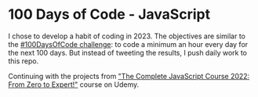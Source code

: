 # 100 Days of Code - JavaScript

I chose to develop a habit of coding in 2023. The objectives are similar to the [#100DaysOfCode challenge](https://www.100daysofcode.com): to code a minimum an hour every day for the next 100 days. But instead of tweeting the results, I push daily work to this repo.

Continuing with the projects from ["The Complete JavaScript Course 2022: From Zero to Expert!"](https://www.udemy.com/course/the-complete-javascript-course/) course on Udemy.